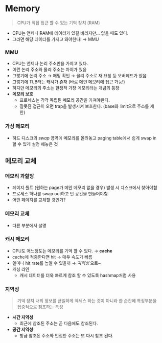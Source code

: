 # Memory

> CPU가 직접 접근 할 수 있는 기억 장치 (RAM)
> 
- CPU는 언제나 RAM에 데이터가 있길 바라지만… 없을 때도 있다.
- 그러면 해당 데이터를 가지고 와야한다! → MMU

### MMU

- CPU는 언제나 논리 주소만을 가지고 있다.
- 이런 논리 주소와 물리 주소는 차이가 있음
- 그렇기에 논리 주소 → 매핑 확인 → 물리 주소로 재 요청 등 오버헤드가 있음
- 그렇기에 TLB라는 캐시가 존재 (바로 메인 메모리에 접근 가능!)
- 하지만 메모리의 주소는 한정적 가장 메모리라는 개념의 등장
- **메모리 보호**
    - 프로세스는 각각 독립된 메모리 공간을 가져야한다.
    - 잘못된 접근이 오면 trap을 발생시켜 보호한다. (base와 limit으로 주소를 제한)

### 가상 메모리

- 하드 디스크의 *swap* 영역에 메모리를 올려놓고 paging table에서 쉽게 swap in 할 수 있게 설정 해놓은 것

## 메모리 교체

### 메모리 과할당

- 페이지 폴트 (원하는 page가 메인 메모리 없을 경우) 발생 시 디스크에서 찾아야함
- 프로세스 하나를 swap out하고 빈 공간을 만들어야함
- 어떤 페이지를 교체할 것인가?

### 메모리 교체

- 다른 부분에서 설명

### 캐시 메모리

- CPU도 어느정도는 메모리를 기억 할 수 있다. → **cache**
- cache에 적중한다면 hit → 매우 속도가 빠름
- 얼마나 hit rate를 높일 수 있을까 → *지역성* 으로~
- 캐싱 라인
    - 캐시 데이터를 더욱 빠르게 참조 할 수 있도록 hashmap처럼 사용

### 지역성

> 기억 장치 내의 정보를 균일하게 액세스 하는 것이 아니라 한 순간에 특정부분을 집중적으로 참조하는 특성
> 

- **시간 지역성**
    - 최근에 참조된 주소는 곧 다음에도 참조된다.
- **공간 지역성**
    - 방금 참조된 주소와 인접한 주소는 또 다시 참조 된다.